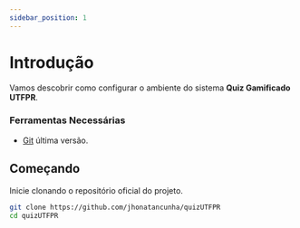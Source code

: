 ```yaml
---
sidebar_position: 1
---
```


# Introdução

Vamos descobrir como configurar o ambiente do sistema **Quiz Gamificado UTFPR**.

### Ferramentas Necessárias

- [Git](https://git-scm.com/downloads) última versão.

## Começando

Inicie clonando o repositório oficial do projeto.

```bash
git clone https://github.com/jhonatancunha/quizUTFPR
cd quizUTFPR
```



<!-- ## Generate a new site

Generate a new Docusaurus site using the **classic template**.

The classic template will automatically be added to your project after you run the command:

```bash
npm init docusaurus@latest my-website classic
```

You can type this command into Command Prompt, Powershell, Terminal, or any other integrated terminal of your code editor.

The command also installs all necessary dependencies you need to run Docusaurus.

## Start your site

Run the development server:

```bash
cd my-website
npm run start
```

The `cd` command changes the directory you're working with. In order to work with your newly created Docusaurus site, you'll need to navigate the terminal there.

The `npm run start` command builds your website locally and serves it through a development server, ready for you to view at http://localhost:3000/.

Open `docs/intro.md` (this page) and edit some lines: the site **reloads automatically** and displays your changes. -->
